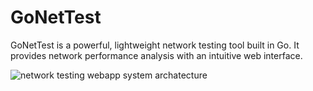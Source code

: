 # GoNetTest
GoNetTest is a powerful, lightweight network testing tool built in Go. It provides network performance analysis with an intuitive web interface.

![network testing webapp system archatecture](https://github.com/user-attachments/assets/6a273b16-45a6-4b70-9717-bf64c488c14e)
